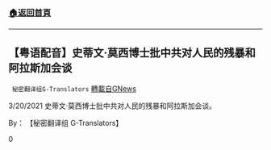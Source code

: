 ###  [:house:返回首頁](https://github.com/ourhimalayas/txt)
---

## 【粤语配音】史蒂文·莫西博士批中共对人民的残暴和阿拉斯加会谈
` 秘密翻译组G-Translators` [轉載自GNews](https://gnews.org/zh-hans/1019272/)

3/20/2021 史蒂文·莫西博士批中共对人民的残暴和阿拉斯加会谈。

By： 【秘密翻译组 G-Translators】



0

